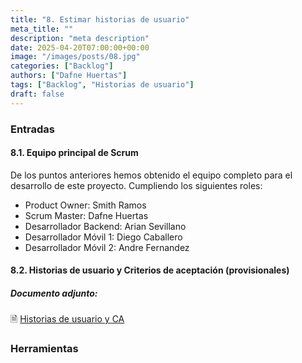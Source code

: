 ```yaml
---
title: "8. Estimar historias de usuario"
meta_title: ""
description: "meta description"
date: 2025-04-20T07:00:00+00:00
image: "/images/posts/08.jpg"
categories: ["Backlog"]
authors: ["Dafne Huertas"]
tags: ["Backlog", "Historias de usuario"]
draft: false
---
```

### Entradas

#### 8.1. Equipo principal de Scrum
De los puntos anteriores hemos obtenido el equipo completo para el desarrollo de este proyecto. Cumpliendo los siguientes roles:

- Product Owner: Smith Ramos
- Scrum Master: Dafne Huertas
- Desarrollador Backend: Arian Sevillano
- Desarrollador Móvil 1: Diego Caballero
- Desarrollador Móvil 2: Andre Fernandez

#### 8.2. Historias de usuario y Criterios de aceptación (provisionales)

##### **Documento adjunto:**
 🗎 [Historias de usuario y CA](https://docs.google.com/document/d/1mdGNPzBg6cgSu1y2VKBdCyRJUwqpEDIJMbl5xZcTnuw/edit?tab=t.0)


### Herramientas


